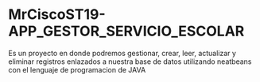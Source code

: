 # MrCiscoST19-APP_GESTOR_SERVICIO_ESCOLAR
Es un proyecto en donde podremos gestionar, crear, leer, actualizar y eliminar registros enlazados a nuestra base de datos utilizando neatbeans con el lenguaje de programacion de JAVA
